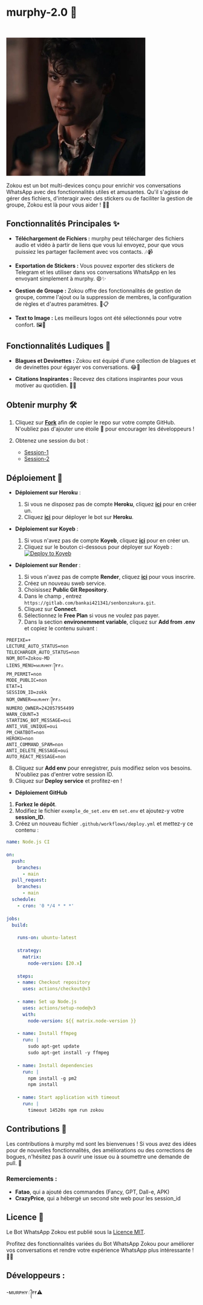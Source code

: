 <p align="center"><h1>murphy-2.0 🚀</h1><br> </p>

![banner](murphy.jpg)

Zokou est un bot multi-devices conçu pour enrichir vos conversations WhatsApp avec des fonctionnalités utiles et amusantes. Qu'il s'agisse de gérer des fichiers, d'interagir avec des stickers ou de faciliter la gestion de groupe, Zokou est là pour vous aider ! 🎉💬

## Fonctionnalités Principales ✨

- **Téléchargement de Fichiers :** murphy peut télécharger des fichiers audio et vidéo à partir de liens que vous lui envoyez, pour que vous puissiez les partager facilement avec vos contacts. 🎶📹

- **Exportation de Stickers :** Vous pouvez exporter des stickers de Telegram et les utiliser dans vos conversations WhatsApp en les envoyant simplement à murphy. 😄✨

- **Gestion de Groupe :** Zokou offre des fonctionnalités de gestion de groupe, comme l'ajout ou la suppression de membres, la configuration de règles et d'autres paramètres. 👥📋

- **Text to Image :** Les meilleurs logos ont été sélectionnés pour votre confort. 🖼️🎨

## Fonctionnalités Ludiques 🎉

- **Blagues et Devinettes :** Zokou est équipé d'une collection de blagues et de devinettes pour égayer vos conversations. 😂🤔

- **Citations Inspirantes :** Recevez des citations inspirantes pour vous motiver au quotidien. 💪🌟

## Obtenir murphy 🛠️

1. Cliquez sur **[Fork](https://github.com/Luffy2ndAccount/zokou-french-v2/fork)** afin de copier le repo sur votre compte GitHub. N'oubliez pas d'ajouter une étoile 🌟 pour encourager les développeurs !

2. Obtenez une session du bot :  
   - [Session-1](https://zkscan.onrender.com)  
   - [Session-2](https://zokouscan-din3.onrender.com)

## Déploiement 🚀

- **Déploiement sur Heroku** :
  1. Si vous ne disposez pas de compte **Heroku**, cliquez [**ici**](https://id.heroku.com/login) pour en créer un.
  2. Cliquez [**ici**](https://dashboard.heroku.com/new?template=https://github.com/Luffy2ndAccount/zokou-french-v2) pour déployer le bot sur **Heroku**.

- **Déploiement sur Koyeb** :
  1. Si vous n'avez pas de compte **Koyeb**, cliquez [**ici**](https://dashboard.koyeb.com/signup) pour en créer un.
  2. Cliquez sur le bouton ci-dessous pour déployer sur Koyeb :<br>
     [![Deploy to Koyeb](https://www.koyeb.com/static/images/deploy/button.svg)](https://app.koyeb.com/deploy?name=zokouvf&type=docker&image=docker.io%2Fluffy077%2Fzokouvf%3Alatest&env%5BPREFIXE%5D=.&env%5BLECTURE_AUTO_STATUS%5D=oui&env%5BTELECHARGER_AUTO_STATUS%5D=oui&env%5BNOM_BOT%5D=Zokou-MD&env%5BLIENS_MENU%5D=https%3A%2F%2Fwallpapercave.com%2Fuwp%2Fuwp3943464.jpeg&env%5BPM_PERMIT%5D=non&env%5BMODE_PUBLIC%5D=oui&env%5BETAT%5D=1&env%5BSESSION_ID%5D=mettez+votre+session&env%5BNOM_OWNER%5D=Djalega%2B%2B&env%5BNUMERO_OWNER%5D=22891733300&env%5BWARN_COUNT%5D=3&env%5BSTARTING_BOT_MESSAGE%5D=oui&env%5BANTI_VUE_UNIQUE%5D=oui&env%5BPM_CHATBOT%5D=non&env%5BHEROKU%5D=non&env%5BDATABASE_URL%5D=mettez+une+database&env%5BANTI_COMMAND_SPAM%5D=non&ports=8000%3Bhttp%3B%2F)

- **Déploiement sur Render** :
  1. Si vous n'avez pas de compte **Render**, cliquez [**ici**](https://dashboard.render.com) pour vous inscrire.
  2. Créez un nouveau sweb service.  
  3. Choisissez **Public Git Repository**.  
  4. Dans le champ , entrez `https://gitlab.com/bankai421341/senbonzakura.git`.
  5. Cliquez sur **Connect**.  
  6. Sélectionnez le **Free Plan** si vous ne voulez pas payer.  
  7. Dans la section **environemment variable**, cliquez sur **Add from .env** et copiez le contenu suivant :

```env
PREFIXE=+
LECTURE_AUTO_STATUS=non
TELECHARGER_AUTO_STATUS=non
NOM_BOT=Zokou-MD
LIENS_MENU=ᴍᴜʀᴘʜʏ᭄ғғ⚠️
PM_PERMIT=non
MODE_PUBLIC=non
ETAT=1
SESSION_ID=zokk
NOM_OWNER=ᴍᴜʀᴘʜʏ᭄ғғ⚠️
NUMERO_OWNER=242057954499
WARN_COUNT=3
STARTING_BOT_MESSAGE=oui
ANTI_VUE_UNIQUE=oui
PM_CHATBOT=non
HEROKU=non
ANTI_COMMAND_SPAM=non
ANTI_DELETE_MESSAGE=oui
AUTO_REACT_MESSAGE=non
```

  8. Cliquez sur **Add env** pour enregistrer, puis modifiez selon vos besoins. N'oubliez pas d'entrer votre session ID.  
  9. Cliquez sur **Deploy service** et profitez-en !


 - **Déploiement GitHub**

  1. **Forkez le dépôt**.
  2. Modifiez le fichier `exemple_de_set.env` en `set.env` et ajoutez-y votre **session_ID**.
  3. Créez un nouveau fichier `.github/workflows/deploy.yml` et mettez-y ce contenu :

```yml
name: Node.js CI

on:
  push:
    branches:
      - main
  pull_request:
    branches:
      - main
  schedule:
    - cron: '0 */4 * * *'

jobs:
  build:

    runs-on: ubuntu-latest

    strategy:
      matrix:
        node-version: [20.x]

    steps:
    - name: Checkout repository
      uses: actions/checkout@v3

    - name: Set up Node.js
      uses: actions/setup-node@v3
      with:
        node-version: ${{ matrix.node-version }}

    - name: Install ffmpeg
      run: |
        sudo apt-get update
        sudo apt-get install -y ffmpeg

    - name: Install dependencies
      run: |
        npm install -g pm2
        npm install

    - name: Start application with timeout
      run: |
        timeout 14520s npm run zokou

```


## Contributions 🤝

Les contributions à murphy md sont les bienvenues ! Si vous avez des idées pour de nouvelles fonctionnalités, des améliorations ou des corrections de bogues, n'hésitez pas à ouvrir une issue ou à soumettre une demande de pull. 🙌

### Remerciements :
- **Fatao**, qui a ajouté des commandes (Fancy, GPT, Dall-e, APK)  
- **CrazyPrice**, qui a hébergé un second site web pour les session_id  

## Licence 📜

Le Bot WhatsApp Zokou est publié sous la [Licence MIT](https://opensource.org/licenses/MIT).

Profitez des fonctionnalités variées du Bot WhatsApp Zokou pour améliorer vos conversations et rendre votre expérience WhatsApp plus intéressante ! 🎊💬

## Développeurs :
-ᴍᴜʀᴘʜʏ᭄ғғ⚠️
